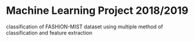 # Machine Learning Project 2018/2019
classification of FASHION-MIST dataset using multiple method of classification and feature extraction
